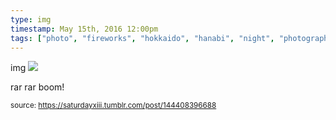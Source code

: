```yaml
---
type: img
timestamp: May 15th, 2016 12:00pm
tags: ["photo", "fireworks", "hokkaido", "hanabi", "night", "photography"]
---
```

img
<img src="https://saturdayxiii.github.io/media/144408396688.jpg"/>
                                                                                          
rar rar boom!
 
                                    
                
                
                
                
                                
<small>source: https://saturdayxiii.tumblr.com/post/144408396688</small>